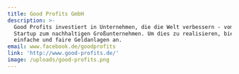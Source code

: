 ```yaml
---
title: Good Profits GmbH
description: >-
  Good Profits investiert in Unternehmen, die die Welt verbessern - vom Social
  Startup zum nachhaltigen Großunternehmen. Um dies zu realisieren, bieten wir
  einfache und faire Geldanlagen an.
email: www.facebook.de/goodprofits
link: 'http://www.good-profits.de/'
image: /uploads/good-profits.png
---
```


